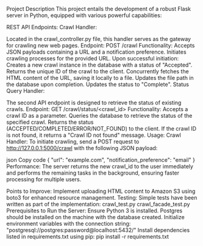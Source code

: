 Project Description
This project entails the development of a robust Flask server in Python, equipped with various powerful capabilities:

REST API Endpoints:
Crawl Handler:

Located in the crawl_controller.py file, this handler serves as the gateway for crawling new web pages.
Endpoint: POST /crawl
Functionality:
Accepts JSON payloads containing a URL and a notification preference.
Initiates crawling processes for the provided URL.
Upon successful initiation:
Creates a new crawl instance in the database with a status of "Accepted".
Returns the unique ID of the crawl to the client.
Concurrently fetches the HTML content of the URL, saving it locally to a file.
Updates the file path in the database upon completion.
Updates the status to "Complete".
Status Query Handler:

The second API endpoint is designed to retrieve the status of existing crawls.
Endpoint: GET /crawl/status/<crawl_id>
Functionality:
Accepts a crawl ID as a parameter.
Queries the database to retrieve the status of the specified crawl.
Returns the status (ACCEPTED/COMPLETED/ERROR/NOT_FOUND) to the client.
If the crawl ID is not found, it returns a "Crawl ID not found" message.
Usage:
Crawl Handler:
To initiate crawling, send a POST request to http://127.0.0.1:5000/crawl with the following JSON payload:

json
Copy code
{
  "url": "example.com",
  "notification_preference": "email"
}
Performance:
The server returns the new crawl_id to the user immediately and performs the remaining tasks in the background, ensuring faster processing for multiple users.

Points to Improve:
Implement uploading HTML content to Amazon S3 using boto3 for enhanced resource management.
Testing:
Simple tests have been written as part of the implementation:
crawl_test.py
crawl_facade_test.py
Prerequisites to Run the Server:
Ensure Python 3 is installed.
Postgres should be installed on the machine with the <db-name> database created. Initialize environment variables with the connection string:
"postgresql://postgres:password@localhost:5432/<db-name>"
Install dependencies listed in requirements.txt using pip:
pip install -r requirements.txt
